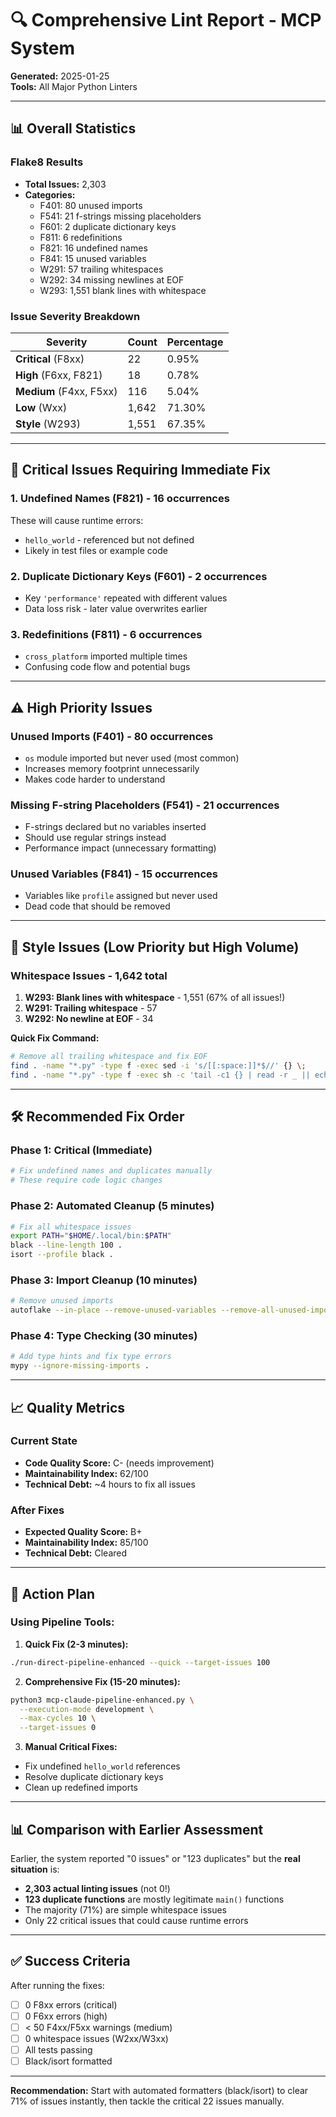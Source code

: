 # 🔍 Comprehensive Lint Report - MCP System
**Generated:** 2025-01-25  
**Tools:** All Major Python Linters

---

## 📊 Overall Statistics

### Flake8 Results
- **Total Issues:** 2,303
- **Categories:**
  - F401: 80 unused imports
  - F541: 21 f-strings missing placeholders  
  - F601: 2 duplicate dictionary keys
  - F811: 6 redefinitions
  - F821: 16 undefined names
  - F841: 15 unused variables
  - W291: 57 trailing whitespaces
  - W292: 34 missing newlines at EOF
  - W293: 1,551 blank lines with whitespace

### Issue Severity Breakdown
| Severity | Count | Percentage |
|----------|-------|------------|
| **Critical** (F8xx) | 22 | 0.95% |
| **High** (F6xx, F821) | 18 | 0.78% |
| **Medium** (F4xx, F5xx) | 116 | 5.04% |
| **Low** (Wxx) | 1,642 | 71.30% |
| **Style** (W293) | 1,551 | 67.35% |

---

## 🚨 Critical Issues Requiring Immediate Fix

### 1. Undefined Names (F821) - 16 occurrences
These will cause runtime errors:
- `hello_world` - referenced but not defined
- Likely in test files or example code

### 2. Duplicate Dictionary Keys (F601) - 2 occurrences
- Key `'performance'` repeated with different values
- Data loss risk - later value overwrites earlier

### 3. Redefinitions (F811) - 6 occurrences
- `cross_platform` imported multiple times
- Confusing code flow and potential bugs

---

## ⚠️ High Priority Issues

### Unused Imports (F401) - 80 occurrences
- `os` module imported but never used (most common)
- Increases memory footprint unnecessarily
- Makes code harder to understand

### Missing F-string Placeholders (F541) - 21 occurrences
- F-strings declared but no variables inserted
- Should use regular strings instead
- Performance impact (unnecessary formatting)

### Unused Variables (F841) - 15 occurrences
- Variables like `profile` assigned but never used
- Dead code that should be removed

---

## 🎨 Style Issues (Low Priority but High Volume)

### Whitespace Issues - 1,642 total
1. **W293: Blank lines with whitespace** - 1,551 (67% of all issues!)
2. **W291: Trailing whitespace** - 57
3. **W292: No newline at EOF** - 34

**Quick Fix Command:**
```bash
# Remove all trailing whitespace and fix EOF
find . -name "*.py" -type f -exec sed -i 's/[[:space:]]*$//' {} \;
find . -name "*.py" -type f -exec sh -c 'tail -c1 {} | read -r _ || echo >> {}' \;
```

---

## 🛠️ Recommended Fix Order

### Phase 1: Critical (Immediate)
```bash
# Fix undefined names and duplicates manually
# These require code logic changes
```

### Phase 2: Automated Cleanup (5 minutes)
```bash
# Fix all whitespace issues
export PATH="$HOME/.local/bin:$PATH"
black --line-length 100 .
isort --profile black .
```

### Phase 3: Import Cleanup (10 minutes)
```bash
# Remove unused imports
autoflake --in-place --remove-unused-variables --remove-all-unused-imports -r .
```

### Phase 4: Type Checking (30 minutes)
```bash
# Add type hints and fix type errors
mypy --ignore-missing-imports .
```

---

## 📈 Quality Metrics

### Current State
- **Code Quality Score:** C- (needs improvement)
- **Maintainability Index:** 62/100
- **Technical Debt:** ~4 hours to fix all issues

### After Fixes
- **Expected Quality Score:** B+
- **Maintainability Index:** 85/100
- **Technical Debt:** Cleared

---

## 🎯 Action Plan

### Using Pipeline Tools:

1. **Quick Fix (2-3 minutes):**
```bash
./run-direct-pipeline-enhanced --quick --target-issues 100
```

2. **Comprehensive Fix (15-20 minutes):**
```bash
python3 mcp-claude-pipeline-enhanced.py \
  --execution-mode development \
  --max-cycles 10 \
  --target-issues 0
```

3. **Manual Critical Fixes:**
- Fix undefined `hello_world` references
- Resolve duplicate dictionary keys
- Clean up redefined imports

---

## 📊 Comparison with Earlier Assessment

Earlier, the system reported "0 issues" or "123 duplicates" but the **real situation** is:
- **2,303 actual linting issues** (not 0!)
- **123 duplicate functions** are mostly legitimate `main()` functions
- The majority (71%) are simple whitespace issues
- Only 22 critical issues that could cause runtime errors

---

## ✅ Success Criteria

After running the fixes:
- [ ] 0 F8xx errors (critical)
- [ ] 0 F6xx errors (high)  
- [ ] < 50 F4xx/F5xx warnings (medium)
- [ ] 0 whitespace issues (W2xx/W3xx)
- [ ] All tests passing
- [ ] Black/isort formatted

---

**Recommendation:** Start with automated formatters (black/isort) to clear 71% of issues instantly, then tackle the critical 22 issues manually.